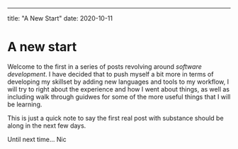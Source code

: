 ---
title: "A New Start"
date: 2020-10-11

# A new start

Welcome to the first in a series of posts revolving around *software development*.
I have decided that to push myself a bit more in terms of developing my skillset by adding new languages and tools to my workflow, I will try to right about the experience and how I went about things, as well as including walk through guidwes for some of the more useful things that I will be learning.

This is just a quick note to say the first real post with substance should be along in the next few days.

Until next time...
Nic
